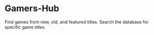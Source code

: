 # Gamers-Hub
Find games from new, old, and featured titles. Search the database for specific game titles.
